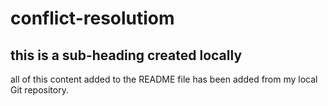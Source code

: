 # conflict-resolutiom

## this is a sub-heading created locally

all of this content added to the README file has been added from my local Git repository.
